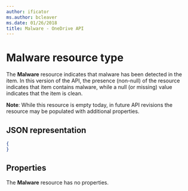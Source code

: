 ```yaml
---
author: ificator
ms.author: bcleaver
ms.date: 01/26/2018
title: Malware - OneDrive API
---
```

# Malware resource type

The **Malware** resource indicates that malware has been detected in the item.
In this version of the API, the presence (non-null) of the resource indicates that item contains malware, while a null (or missing) value indicates that the item is clean.

**Note**: While this resource is empty today, in future API revisions the resource may be populated with additional properties.

## JSON representation

<!-- {
  "blockType": "resource",
  "optionalProperties": [ ],
  "@type": "oneDrive.malware"
}-->

```json
{
}
```

## Properties

The **Malware** resource has no properties.

<!-- {
  "type": "#page.annotation",
  "description": "The Malware resource indicates if malware has been detected in an item",
  "keywords": "malware,infected",
  "section": "documentation",
  "tocPath": "Resources/Malware"
} -->
